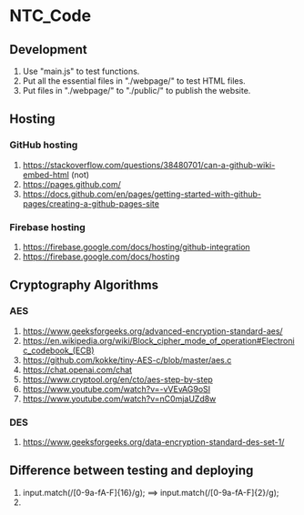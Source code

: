 # NTC_Code

## Development

1. Use "main.js" to test functions.
2. Put all the essential files in "./webpage/" to test HTML files.
3. Put files in "./webpage/" to "./public/" to publish the website.

## Hosting

### GitHub hosting

 1. <https://stackoverflow.com/questions/38480701/can-a-github-wiki-embed-html> (not)
 2. <https://pages.github.com/>
 3. <https://docs.github.com/en/pages/getting-started-with-github-pages/creating-a-github-pages-site>

### Firebase hosting

 1. <https://firebase.google.com/docs/hosting/github-integration>
 2. <https://firebase.google.com/docs/hosting>

## Cryptography Algorithms

### AES

1. <https://www.geeksforgeeks.org/advanced-encryption-standard-aes/>
2. <https://en.wikipedia.org/wiki/Block_cipher_mode_of_operation#Electronic_codebook_(ECB)>
3. <https://github.com/kokke/tiny-AES-c/blob/master/aes.c>
4. <https://chat.openai.com/chat>
5. <https://www.cryptool.org/en/cto/aes-step-by-step>
6. <https://www.youtube.com/watch?v=-vVEvAG9oSI>
7. <https://www.youtube.com/watch?v=nC0mjaUZd8w>

### DES

1. <https://www.geeksforgeeks.org/data-encryption-standard-des-set-1/>

## Difference between testing and deploying

1. input.match(/[0-9a-fA-F]{16}/g); ==> input.match(/[0-9a-fA-F]{2}/g);
2. 
